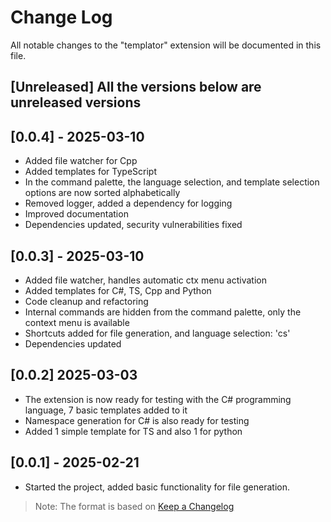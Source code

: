 # Change Log

All notable changes to the "templator" extension will be documented in this file.

## [Unreleased] All the versions below are unreleased versions

## [0.0.4] - 2025-03-10

- Added file watcher for Cpp
- Added templates for TypeScript
- In the command palette, the language selection, and template selection options are now sorted alphabetically
- Removed logger, added a dependency for logging
- Improved documentation
- Dependencies updated, security vulnerabilities fixed

## [0.0.3] - 2025-03-10

- Added file watcher, handles automatic ctx menu activation
- Added templates for C#, TS, Cpp and Python
- Code cleanup and refactoring
- Internal commands are hidden from the command palette, only the context menu is available
- Shortcuts added for file generation, and language selection: 'cs'
- Dependencies updated

## [0.0.2] 2025-03-03

- The extension is now ready for testing with the C# programming language, 7 basic templates added to it
- Namespace generation for C# is also ready for testing
- Added 1 simple template for TS and also 1 for python

## [0.0.1] - 2025-02-21

- Started the project, added basic functionality for file generation.

> Note: The format is based on [Keep a Changelog](https://keepachangelog.com/en/1.0.0/)
